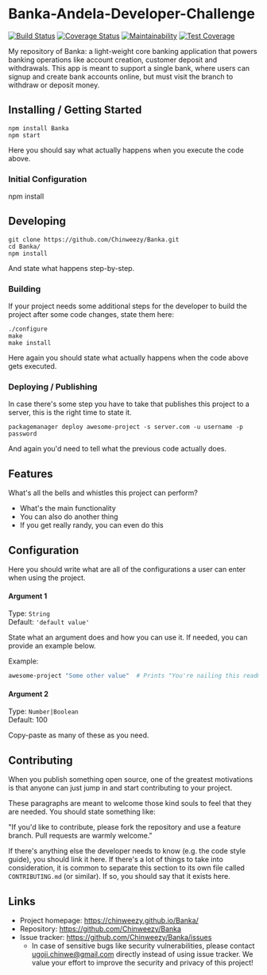 # Banka-Andela-Developer-Challenge

[![Build Status](https://travis-ci.org/Chinweezy/Banka.svg?branch=develop)](https://travis-ci.org/Chinweezy/Banka)
[![Coverage Status](https://coveralls.io/repos/github/Chinweezy/Banka/badge.svg?branch=develop)](https://coveralls.io/github/Chinweezy/Banka?branch=develop)
[![Maintainability](https://api.codeclimate.com/v1/badges/3c7ae73a3756aaf6e685/maintainability)](https://codeclimate.com/github/Chinweezy/Banka/maintainability)
[![Test Coverage](https://api.codeclimate.com/v1/badges/3c7ae73a3756aaf6e685/test_coverage)](https://codeclimate.com/github/Chinweezy/Banka/test_coverage)

My repository of Banka: a light-weight core banking application that powers banking operations like account creation, customer deposit and withdrawals. This app is meant to support a single bank, where users can signup and create bank accounts online, but must visit the branch to withdraw or deposit money.

## Installing / Getting Started

```shell
npm install Banka 
npm start
```

Here you should say what actually happens when you execute the code above.

### Initial Configuration

npm install

## Developing


```shell
git clone https://github.com/Chinweezy/Banka.git
cd Banka/
npm install
```

And state what happens step-by-step.

### Building

If your project needs some additional steps for the developer to build the
project after some code changes, state them here:

```shell
./configure
make
make install
```

Here again you should state what actually happens when the code above gets
executed.

### Deploying / Publishing

In case there's some step you have to take that publishes this project to a
server, this is the right time to state it.

```shell
packagemanager deploy awesome-project -s server.com -u username -p password
```

And again you'd need to tell what the previous code actually does.

## Features

What's all the bells and whistles this project can perform?
* What's the main functionality
* You can also do another thing
* If you get really randy, you can even do this

## Configuration

Here you should write what are all of the configurations a user can enter when
using the project.

#### Argument 1
Type: `String`  
Default: `'default value'`

State what an argument does and how you can use it. If needed, you can provide
an example below.

Example:
```bash
awesome-project "Some other value"  # Prints "You're nailing this readme!"
```

#### Argument 2
Type: `Number|Boolean`  
Default: 100

Copy-paste as many of these as you need.

## Contributing

When you publish something open source, one of the greatest motivations is that
anyone can just jump in and start contributing to your project.

These paragraphs are meant to welcome those kind souls to feel that they are
needed. You should state something like:

"If you'd like to contribute, please fork the repository and use a feature
branch. Pull requests are warmly welcome."

If there's anything else the developer needs to know (e.g. the code style
guide), you should link it here. If there's a lot of things to take into
consideration, it is common to separate this section to its own file called
`CONTRIBUTING.md` (or similar). If so, you should say that it exists here.

## Links
- Project homepage: https://chinweezy.github.io/Banka/
- Repository: https://github.com/Chinweezy/Banka
- Issue tracker: https://github.com/Chinweezy/Banka/issues
  - In case of sensitive bugs like security vulnerabilities, please contact
    ugoji.chinwe@gmail.com directly instead of using issue tracker. We value your effort
    to improve the security and privacy of this project!
